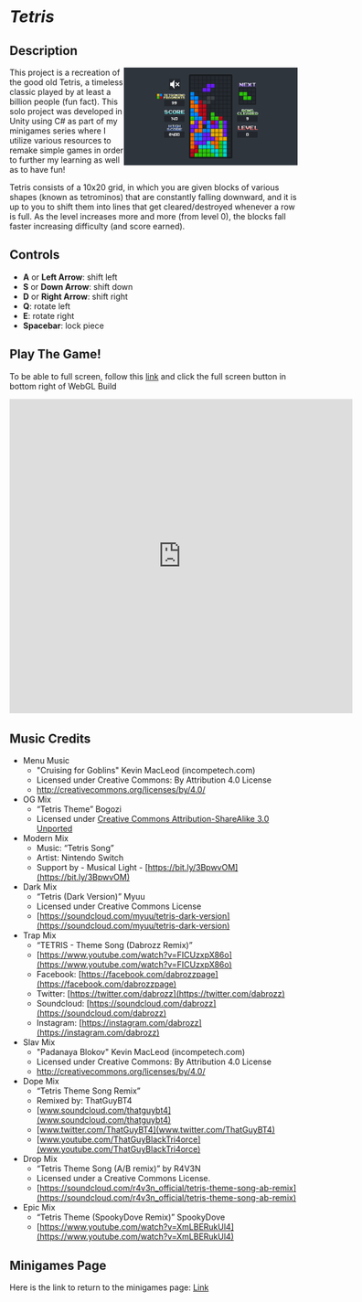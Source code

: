 # *Tetris*

## Description
<img align="right" width="304.128" height="171.072" src="https://github.com/SergeiBak/PersonalWebsite/blob/master/images/tetris.png?raw=true">
This project is a recreation of the good old Tetris, a timeless classic played by at least a billion people (fun fact). This solo project was developed in Unity using C# as 
part of my minigames series where I utilize various resources to remake simple games in order to further my learning as well as to have fun!   

Tetris consists of a 10x20 grid, in which you are given blocks of various shapes (known as tetrominos) that are constantly falling downward, and it is up to you to shift 
them into lines that get cleared/destroyed whenever a row is full. As the level increases more and more (from level 0), the blocks fall faster increasing difficulty (and score earned).

## Controls   
- **A** or **Left Arrow**: shift left   
- **S** or **Down Arrow**: shift down   
- **D** or **Right Arrow**: shift right   
- **Q**: rotate left    
- **E**: rotate right   
- **Spacebar**: lock piece    

## Play The Game!
To be able to full screen, follow this [link](https://sergeibak.github.io/Tetris/TetrisBuild2/) and click the full screen button in bottom right of WebGL Build   

<center>
<iframe 
    src="https://sergeibak.github.io/Tetris/TetrisBuild2/index.html" 
    style="border:0px #000000 none;" 
    name="HeroTNG" 
    scrolling="no" 
    frameborder="1" 
    marginheight="px" 
    marginwidth="320px" 
    height="550px" 
    width="600px">
</iframe>
</center>   

## Music Credits
- Menu Music
  - "Cruising for Goblins" Kevin MacLeod (incompetech.com)
  - Licensed under Creative Commons: By Attribution 4.0 License
  - [http://creativecommons.org/licenses/by/4.0/ ](https://creativecommons.org/licenses/by/4.0/)
- OG Mix
  - “Tetris Theme” Bogozi
  - Licensed under [Creative Commons Attribution-ShareAlike 3.0 Unported](https://www.wikidata.org/wiki/Q14946043)
- Modern Mix
  - Music: “Tetris Song”
  - Artist: Nintendo Switch
  - Support by - Musical Light - [https://bit.ly/3BpwvOM](https://bit.ly/3BpwvOM)
- Dark Mix 
  - “Tetris (Dark Version)” Myuu
  - Licensed under Creative Commons License
  - [https://soundcloud.com/myuu/tetris-dark-version](https://soundcloud.com/myuu/tetris-dark-version)
- Trap Mix
  - “TETRIS - Theme Song (Dabrozz Remix)”
  - [https://www.youtube.com/watch?v=FICUzxpX86o](https://www.youtube.com/watch?v=FICUzxpX86o)
  - Facebook: [https://facebook.com/dabrozzpage](https://facebook.com/dabrozzpage)
  - Twitter: [https://twitter.com/dabrozz](https://twitter.com/dabrozz)
  - Soundcloud: [https://soundcloud.com/dabrozz](https://soundcloud.com/dabrozz)
  - Instagram: [https://instagram.com/dabrozz](https://instagram.com/dabrozz) 
- Slav Mix
  - "Padanaya Blokov" Kevin MacLeod (incompetech.com)
  - Licensed under Creative Commons: By Attribution 4.0 License
  - [http://creativecommons.org/licenses/by/4.0/ ](https://creativecommons.org/licenses/by/4.0/)
- Dope Mix
  - “Tetris Theme Song Remix”
  - Remixed by: ThatGuyBT4
  - [www.soundcloud.com/thatguybt4](www.soundcloud.com/thatguybt4) 
  - [www.twitter.com/ThatGuyBT4](www.twitter.com/ThatGuyBT4)
  - [www.youtube.com/ThatGuyBlackTri4orce](www.youtube.com/ThatGuyBlackTri4orce)
- Drop Mix
  - “Tetris Theme Song (A/B remix)” by R4V3N 
  - Licensed under a  Creative Commons License.
  - [https://soundcloud.com/r4v3n_official/tetris-theme-song-ab-remix](https://soundcloud.com/r4v3n_official/tetris-theme-song-ab-remix) 
- Epic Mix
  - “Tetris Theme (SpookyDove Remix)” SpookyDove
  - [https://www.youtube.com/watch?v=XmLBERukUl4](https://www.youtube.com/watch?v=XmLBERukUl4)

## Minigames Page
Here is the link to return to the minigames page: [Link](https://sergeibak.github.io/PersonalWebsite/Minigames)
